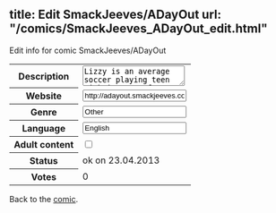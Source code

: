 title: Edit SmackJeeves/ADayOut
url: "/comics/SmackJeeves_ADayOut_edit.html"
---
Edit info for comic SmackJeeves/ADayOut

<form name="comic" action="http://gaepostmail.appengine.com/comic" name="post">
<table class="comicinfo">
<tr>
<th>Description</th><td><textarea name="description">Lizzy is an average soccer playing teen with issues. After distancing from a childhood friend, she must find out what kind of a person she really is, and along the way, discover true potential as a soccer Champion!</textarea></td>
</tr>
<tr>
<th>Website</th><td><input type="text" name="url" value="http://adayout.smackjeeves.com/comics/"/></td>
</tr>
<tr>
<th>Genre</th><td><input type="text" name="genre" value="Other"/></td>
</tr>
<tr>
<th>Language</th><td><input type="text" name="language" value="English"/></td>
</tr>
<tr>
<th>Adult content</th><td><input type="checkbox" name="adult" value="adult" /></td>
</tr>
<tr>
<th>Status</th><td>ok on 23.04.2013</td>
</tr>
<tr>
<th>Votes</th><td>0</div></td>
</tr>
</table>
</form>

Back to the [comic](/comics/SmackJeeves_ADayOut.html).
